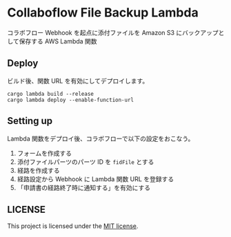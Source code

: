 # Collaboflow File Backup Lambda

コラボフロー Webhook を起点に添付ファイルを Amazon S3 にバックアップとして保存する AWS Lambda 関数

## Deploy

ビルド後、関数 URL を有効にしてデプロイします。

```shell
cargo lambda build --release
cargo lambda deploy --enable-function-url
```

## Setting up

Lambda 関数をデプロイ後、コラボフローで以下の設定をおこなう。

1. フォームを作成する
2. 添付ファイルパーツのパーツ ID を `fidFile` とする
3. 経路を作成する
4. 経路設定から Webhook に Lambda 関数 URL を登録する
5. 「申請書の経路終了時に通知する」を有効にする

## LICENSE

This project is licensed under the [MIT license](LICENSE).
